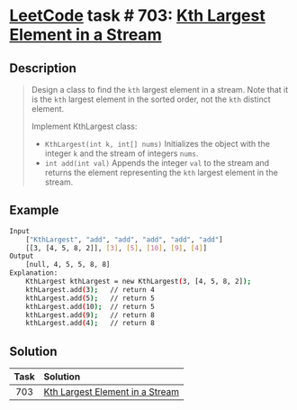 # [LeetCode][leetcode] task # 703: [Kth Largest Element in a Stream][task]

Description
-----------

> Design a class to find the `kth` largest element in a stream.
> Note that it is the `kth` largest element in the sorted order,
> not the `kth` distinct element.
> 
> Implement KthLargest class:
> * `KthLargest(int k, int[] nums)` Initializes the object
> with the integer `k` and the stream of integers `nums`.
> * `int add(int val)` Appends the integer `val` to the stream
> and returns the element representing the `kth` largest element in the stream.

Example
-------

```sh
Input
    ["KthLargest", "add", "add", "add", "add", "add"]
    [[3, [4, 5, 8, 2]], [3], [5], [10], [9], [4]]
Output
    [null, 4, 5, 5, 8, 8]
Explanation:
    KthLargest kthLargest = new KthLargest(3, [4, 5, 8, 2]);
    kthLargest.add(3);   // return 4
    kthLargest.add(5);   // return 5
    kthLargest.add(10);  // return 5
    kthLargest.add(9);   // return 8
    kthLargest.add(4);   // return 8
```

Solution
--------

| Task | Solution                                    |
|:----:|:--------------------------------------------|
| 703  | [Kth Largest Element in a Stream][solution] |


[leetcode]: <http://leetcode.com/>
[task]: <https://leetcode.com/problems/kth-largest-element-in-a-stream/>
[solution]: <https://github.com/wellaxis/praxis-leetcode/blob/main/src/main/java/com/witalis/praxis/leetcode/task/h8/p703/option/Practice.java>

